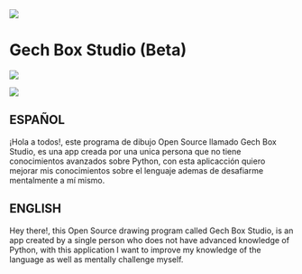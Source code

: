 <img src="https://i.ibb.co/YkHF7Hp/Frame-1-3.png">
<h1>Gech Box Studio (Beta)</h1>
 <p align="left">
   <img src="https://github.com/github/docs/actions/workflows/main.yml/badge.svg?branch=feature-1">
 </p>
 <img src="https://user-images.githubusercontent.com/79043997/208015038-7f933dd7-ae0e-4879-813f-399054e5ce32.png">

<h2>ESPAÑOL</h2>
<p>¡Hola a todos!, este programa de dibujo Open Source llamado Gech Box Studio, es una app creada por una unica persona que no tiene conocimientos avanzados sobre Python, con esta aplicacción quiero mejorar mis conocimientos sobre el lenguaje ademas de desafiarme mentalmente a mí mismo.</p>

<h2>ENGLISH</h2>
<p>Hey there!, this Open Source drawing program called Gech Box Studio, is an app created by a single person who does not have advanced knowledge of Python, with this application I want to improve my knowledge of the language as well as mentally challenge myself.</p>
